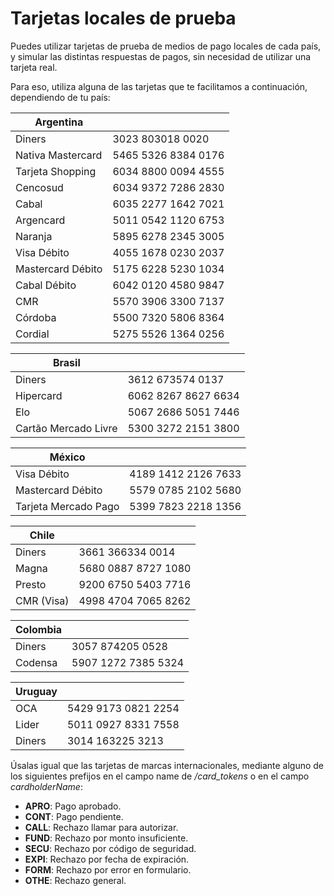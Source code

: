 # Tarjetas locales de prueba

Puedes utilizar tarjetas de prueba de medios de pago locales de cada país, y simular las distintas respuestas de pagos, sin necesidad de utilizar una tarjeta real.

Para eso, utiliza alguna de las tarjetas que te facilitamos a continuación, dependiendo de tu país:

| Argentina | |
| --- | --- |
| Diners | 3023 803018 0020 |
| Nativa Mastercard | 5465 5326 8384 0176 |
| Tarjeta Shopping | 6034 8800 0094 4555 |
| Cencosud | 6034 9372 7286 2830 |
| Cabal | 6035 2277 1642 7021 |
| Argencard | 5011 0542 1120 6753 |
| Naranja | 5895 6278 2345 3005 |
| Visa Débito | 4055 1678 0230 2037 |
| Mastercard Débito | 5175 6228 5230 1034 |
| Cabal Débito | 6042 0120 4580 9847 |
| CMR | 5570 3906 3300 7137 |
| Córdoba | 5500 7320 5806 8364 |
| Cordial | 5275 5526 1364 0256 |

| Brasil | |
| --- | --- |
| Diners | 3612 673574 0137 |
| Hipercard | 6062 8267 8627 6634 |
| Elo | 5067 2686 5051 7446 |
| Cartão Mercado Livre | 5300 3272 2151 3800 |

| México | |
| --- | --- |
| Visa Débito | 4189 1412 2126 7633 |
| Mastercard Débito | 5579 0785 2102 5680 |
| Tarjeta Mercado Pago | 5399 7823 2218 1356 |

| Chile | |
| --- | --- |
| Diners | 3661 366334 0014 |
| Magna | 5680 0887 8727 1080 |
| Presto | 9200 6750 5403 7716 |
| CMR (Visa) | 4998 4704 7065 8262 |

| Colombia | |
| --- | --- |
| Diners | 3057 874205 0528 |
| Codensa | 5907 1272 7385 5324 |

| Uruguay | |
| --- | --- |
| OCA | 5429 9173 0821 2254 |
| Lider | 5011 0927 8331 7558 |
| Diners | 3014 163225 3213 |

Úsalas igual que las tarjetas de marcas internacionales, mediante alguno de los siguientes prefijos en el campo name de _/card_tokens_ o en el campo _cardholderName_:

* **APRO**: Pago aprobado. 
* **CONT**: Pago pendiente. 
* **CALL**: Rechazo llamar para autorizar. 
* **FUND**: Rechazo por monto insuficiente. 
* **SECU**: Rechazo por código de seguridad. 
* **EXPI**: Rechazo por fecha de expiración.
* **FORM**: Rechazo por error en formulario. 
* **OTHE**: Rechazo general.

